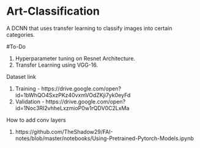 # Art-Classification
A DCNN that uses transfer learning to classify images into certain categories.

#To-Do
<ol>
  <li>Hyperparameter tuning on Resnet Architecture. </li>
  <li>Transfer Learning using VGG-16.</li>
</ol>

Dataset link
<ol>
  <li>Training - https://drive.google.com/open?id=1bWhQO4SxzPKz40vxmVOdZKji7yk0eyFd</li>
  <li>Validation - https://drive.google.com/open?id=1Noc3RI2vhheLxzmioP0w1rQDV0C2LxMa</li>
</ol>


How to add conv layers
<ol>
  <li>https://github.com/TheShadow29/FAI-notes/blob/master/notebooks/Using-Pretrained-Pytorch-Models.ipynb</li>
</ol>

